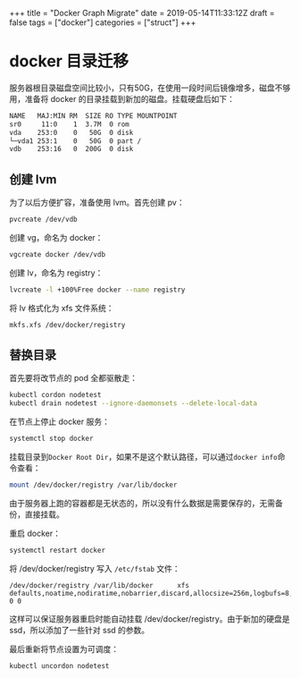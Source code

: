+++
title = "Docker Graph Migrate"
date = 2019-05-14T11:33:12Z
draft = false
tags = ["docker"]
categories = ["struct"]
+++

# docker 目录迁移

服务器根目录磁盘空间比较小，只有50G，在使用一段时间后镜像增多，磁盘不够用，准备将 docker 的目录挂载到新加的磁盘。挂载硬盘后如下：

```bash
NAME   MAJ:MIN RM  SIZE RO TYPE MOUNTPOINT
sr0     11:0    1  3.7M  0 rom
vda    253:0    0   50G  0 disk
└─vda1 253:1    0   50G  0 part /
vdb    253:16   0  200G  0 disk
```

## 创建 lvm

为了以后方便扩容，准备使用 lvm。首先创建 pv：

```bash
pvcreate /dev/vdb
```

创建 vg，命名为 docker：

```bash
vgcreate docker /dev/vdb
```

创建 lv，命名为 registry：

```bash
lvcreate -l +100%Free docker --name registry
```

将 lv 格式化为 xfs 文件系统：

```bash
mkfs.xfs /dev/docker/registry
```

## 替换目录

首先要将改节点的 pod 全都驱散走：

```bash
kubectl cordon nodetest
kubectl drain nodetest --ignore-daemonsets --delete-local-data
```

在节点上停止 docker 服务：

```bash
systemctl stop docker
```

挂载目录到`Docker Root Dir`，如果不是这个默认路径，可以通过`docker info`命令查看：

```bash
mount /dev/docker/registry /var/lib/docker
```

由于服务器上跑的容器都是无状态的，所以没有什么数据是需要保存的，无需备份，直接挂载。

重启 docker：

```bash
systemctl restart docker
```

将 /dev/docker/registry 写入 `/etc/fstab` 文件：

```
/dev/docker/registry /var/lib/docker      xfs        defaults,noatime,nodiratime,nobarrier,discard,allocsize=256m,logbufs=8,attr2,logbsize=256k	0 0
```

这样可以保证服务器重启时能自动挂载 /dev/docker/registry。由于新加的硬盘是 ssd，所以添加了一些针对 ssd 的参数。

最后重新将节点设置为可调度：

```bash
kubectl uncordon nodetest
```
